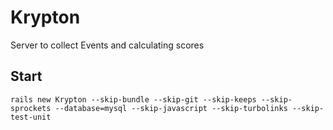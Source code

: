 # Krypton
Server to collect Events and calculating scores

## Start
`rails new Krypton --skip-bundle --skip-git --skip-keeps --skip-sprockets --database=mysql --skip-javascript --skip-turbolinks --skip-test-unit`
